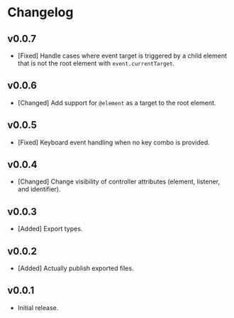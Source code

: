 # Changelog

<!--
Prefix your message with one of the following:

- [Added] for new features.
- [Changed] for changes in existing functionality.
- [Deprecated] for soon-to-be removed features.
- [Removed] for now removed features.
- [Fixed] for any bug fixes.
- [Security] in case of vulnerabilities.
-->

## v0.0.7

- [Fixed] Handle cases where event target is triggered by a child element that
  is not the root element with `event.currentTarget`.

## v0.0.6

- [Changed] Add support for `@element` as a target to the root element.

## v0.0.5

- [Fixed] Keyboard event handling when no key combo is provided.

## v0.0.4

- [Changed] Change visibility of controller attributes (element, listener, and
  identifier).

## v0.0.3

- [Added] Export types.

## v0.0.2

- [Added] Actually publish exported files.

## v0.0.1

- Initial release.
